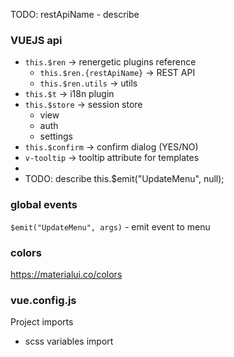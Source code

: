 TODO: restApiName - describe
### VUEJS api
* `this.$ren` -> renergetic plugins reference
  * `this.$ren.{restApiName}` -> REST API
  * `this.$ren.utils` -> utils
* `this.$t` -> i18n plugin
* `this.$store` -> session store
  * view 
  * auth 
  * settings
* `this.$confirm` -> confirm dialog (YES/NO)
* `v-tooltip`  -> tooltip attribute for templates
*  
*   TODO: describe this.$emit("UpdateMenu", null);

###  global events
```$emit("UpdateMenu", args)``` - emit event to menu

### colors
https://materialui.co/colors

### vue.config.js
Project imports
* scss variables import


